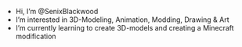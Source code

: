 - Hi, I’m @SenixBlackwood
- I’m interested in 3D-Modeling, Animation, Modding, Drawing & Art
- I’m currently learning to create 3D-models and creating a Minecraft modification


<!---
SenixBlackwood/SenixBlackwood is a ✨ special ✨ repository because its `README.md` (this file) appears on your GitHub profile.
You can click the Preview link to take a look at your changes.
--->
